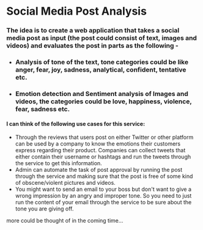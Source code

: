 # Social Media Post Analysis

### The idea is to create a web application that takes a social media post as input (the post could consist of text, images and videos) and evaluates the post in parts as the following -
* ### Analysis of tone of the text, tone categories could be like anger, fear, joy, sadness, analytical, confident, tentative etc.
* ### Emotion detection and Sentiment analysis of Images and videos, the categories could be love, happiness, violence, fear, sadness etc.

#### I can think of the following use cases for this service:

* Through the reviews that users post on either Twitter or other platform can be used by a company to know the emotions their customers express regarding their product. Companies can collect tweets that either contain their username or hashtags and run the tweets through the service to get this information.
* Admin can automate the task of post approval by running the post through the service and making sure that the post is free of some kind of obscene/violent pictures and videos.
* You might want to send an email to your boss but don't want to give a wrong impression by an angry and improper tone. So you need to just run the content of your email through the service to be sure about the tone you are giving off.

more could be thought of in the coming time...
